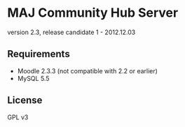 MAJ Community Hub Server
========================

version 2.3, release candidate 1 - 2012.12.03


Requirements
------------

* Moodle 2.3.3 (not compatible with 2.2 or earlier)
* MySQL 5.5


License
-------

GPL v3
